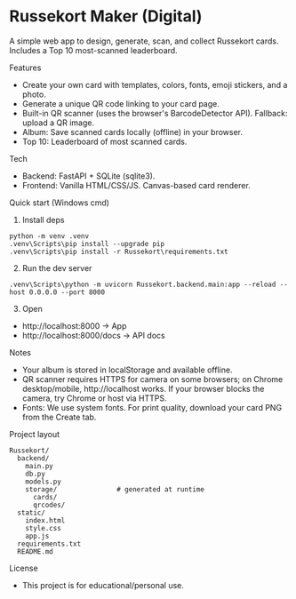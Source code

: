 # Russekort Maker (Digital)

A simple web app to design, generate, scan, and collect Russekort cards. Includes a Top 10 most-scanned leaderboard.

Features
- Create your own card with templates, colors, fonts, emoji stickers, and a photo.
- Generate a unique QR code linking to your card page.
- Built-in QR scanner (uses the browser's BarcodeDetector API). Fallback: upload a QR image.
- Album: Save scanned cards locally (offline) in your browser.
- Top 10: Leaderboard of most scanned cards.

Tech
- Backend: FastAPI + SQLite (sqlite3).
- Frontend: Vanilla HTML/CSS/JS. Canvas-based card renderer.

Quick start (Windows cmd)
1) Install deps
```
python -m venv .venv
.venv\Scripts\pip install --upgrade pip
.venv\Scripts\pip install -r Russekort\requirements.txt
```

2) Run the dev server
```
.venv\Scripts\python -m uvicorn Russekort.backend.main:app --reload --host 0.0.0.0 --port 8000
```

3) Open
- http://localhost:8000 -> App
- http://localhost:8000/docs -> API docs

Notes
- Your album is stored in localStorage and available offline.
- QR scanner requires HTTPS for camera on some browsers; on Chrome desktop/mobile, http://localhost works. If your browser blocks the camera, try Chrome or host via HTTPS.
- Fonts: We use system fonts. For print quality, download your card PNG from the Create tab.

Project layout
```
Russekort/
  backend/
    main.py
    db.py
    models.py
    storage/               # generated at runtime
      cards/
      qrcodes/
  static/
    index.html
    style.css
    app.js
  requirements.txt
  README.md
```

License
- This project is for educational/personal use.

